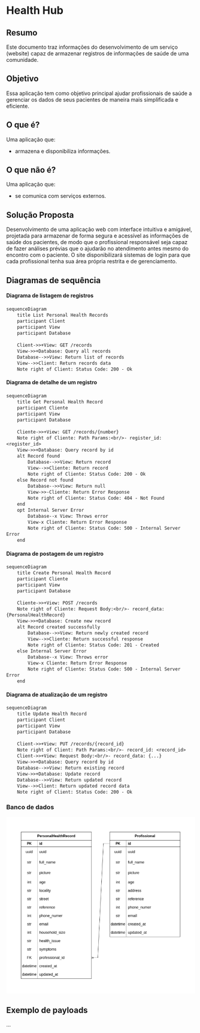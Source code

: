 # Health Hub

## Resumo
Este documento traz informações do desenvolvimento de um serviço (website)
capaz de armazenar registros de informações de saúde de uma comunidade.

## Objetivo
Essa aplicação tem como objetivo principal ajudar profissionais de saúde a gerenciar os dados de seus pacientes de maneira mais simplificada e eficiente.

## O que é?
Uma aplicação que:
- armazena e disponibiliza informações.

## O que não é?
Uma aplicação que:
- se comunica com serviços externos.

## Solução Proposta
Desenvolvimento de uma aplicação web com interface intuitiva e amigável, projetada para armazenar de forma segura e acessível as informações de saúde dos pacientes, de modo que o profissional responsável seja capaz de fazer análises prévias que o ajudarão no atendimento antes mesmo do encontro com o paciente. O site disponibilizará sistemas de login para que cada profissional tenha sua área própria restrita e de gerenciamento.

## Diagramas de sequência

#### Diagrama de listagem de registros
```mermaid
sequenceDiagram
    title List Personal Health Records
    participant Client
    participant View
    participant Database

    Client->>+View: GET /records
    View->>+Database: Query all records
    Database-->>View: Return list of records
    View-->>Client: Return records data
    Note right of Client: Status Code: 200 - Ok
```

#### Diagrama de detalhe de um registro

```mermaid
sequenceDiagram
    title Get Personal Health Record
    participant Cliente
    participant View
    participant Database

    Cliente->>+View: GET /records/{number}
    Note right of Cliente: Path Params:<br/>- register_id: <register_id>
    View->>+Database: Query record by id
    alt Record found
        Database-->>View: Return record
        View-->>Cliente: Return record
        Note right of Cliente: Status Code: 200 - Ok
    else Record not found
        Database-->>View: Return null
        View->>-Cliente: Return Error Response
        Note right of Cliente: Status Code: 404 - Not Found
    end
    opt Internal Server Error
        Database--x View: Throws error
        View-x Cliente: Return Error Response
        Note right of Cliente: Status Code: 500 - Internal Server Error
    end
```

#### Diagrama de postagem de um registro

```mermaid
sequenceDiagram
    title Create Personal Health Record
    participant Cliente
    participant View
    participant Database

    Cliente->>+View: POST /records
    Note right of Cliente: Request Body:<br/>- record_data: {PersonalHealthRecord}
    View->>+Database: Create new record
    alt Record created successfully
        Database-->>View: Return newly created record
        View-->>Cliente: Return successful response
        Note right of Cliente: Status Code: 201 - Created
    else Internal Server Error
        Database--x View: Throws error
        View-x Cliente: Return Error Response
        Note right of Cliente: Status Code: 500 - Internal Server Error
    end
```

#### Diagrama de atualização de um registro
```mermaid
sequenceDiagram
    title Update Health Record
    participant Client
    participant View
    participant Database

    Client->>+View: PUT /records/{record_id}
    Note right of Client: Path Params:<br/>- record_id: <record_id>
    Client->>+View: Request Body:<br/>- record_data: {...}
    View->>+Database: Query record by id
    Database-->>View: Return existing record
    View->>+Database: Update record
    Database-->>View: Return updated record
    View-->>Client: Return updated record data
    Note right of Client: Status Code: 200 - Ok

```

### Banco de dados
![Diagrama do banco de dados](images/database.png)

## Exemplo de payloads
...
